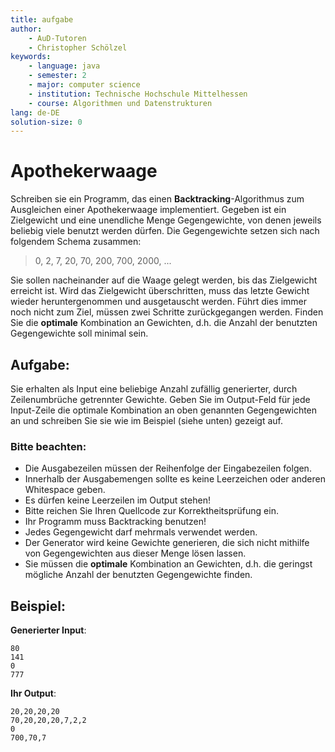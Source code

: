 ```yaml
---
title: aufgabe
author:
    - AuD-Tutoren
    - Christopher Schölzel
keywords:
    - language: java
    - semester: 2
    - major: computer science
    - institution: Technische Hochschule Mittelhessen
    - course: Algorithmen und Datenstrukturen
lang: de-DE
solution-size: 0
---
```


# Apothekerwaage

Schreiben sie ein Programm, das einen **Backtracking**-Algorithmus zum Ausgleichen einer Apothekerwaage implementiert. Gegeben ist ein Zielgewicht und eine unendliche Menge Gegengewichte, von denen jeweils beliebig viele benutzt werden dürfen. Die Gegengewichte setzen sich nach folgendem Schema zusammen:

> 0, 2, 7, 20, 70, 200, 700, 2000, ...

Sie sollen nacheinander auf die Waage gelegt werden, bis das Zielgewicht erreicht ist. Wird das Zielgewicht überschritten, muss das letzte Gewicht wieder heruntergenommen und ausgetauscht werden. Führt dies immer noch nicht zum Ziel, müssen zwei Schritte zurückgegangen werden. Finden Sie die **optimale** Kombination an Gewichten, d.h. die Anzahl der benutzten Gegengewichte soll minimal sein.

## Aufgabe:

Sie erhalten als Input eine beliebige Anzahl zufällig generierter, durch Zeilenumbrüche getrennter Gewichte.
Geben Sie im Output-Feld für jede Input-Zeile die optimale Kombination an oben genannten Gegengewichten an und schreiben Sie sie wie im Beispiel (siehe unten) gezeigt auf.

### Bitte beachten:
- Die Ausgabezeilen müssen der Reihenfolge der Eingabezeilen folgen.
- Innerhalb der Ausgabemengen sollte es keine Leerzeichen oder anderen Whitespace geben.
- Es dürfen keine Leerzeilen im Output stehen!
- Bitte reichen Sie Ihren Quellcode zur Korrektheitsprüfung ein.
- Ihr Programm muss Backtracking benutzen!
- Jedes Gegengewicht darf mehrmals verwendet werden.
- Der Generator wird keine Gewichte generieren, die sich nicht mithilfe von Gegengewichten aus dieser Menge lösen lassen.
- Sie müssen die **optimale** Kombination an Gewichten, d.h. die geringst mögliche Anzahl der benutzten Gegengewichte finden.

## Beispiel:

**Generierter Input**:

```  
80
141
0
777
```

**Ihr Output**:  

```
20,20,20,20
70,20,20,20,7,2,2
0
700,70,7
```
